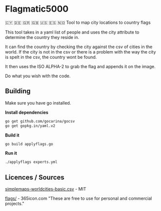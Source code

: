 # Flagmatic5000
🇨🇾 🇩🇪 🇬🇷 🇬🇧 🇺🇸 🇪🇸 🇳🇴 Tool to map city locations to country flags

This tool takes in a yaml list of people and uses the city attribute to determine the country they reside in.

It can find the country by checking the city against the csv of cities in the world. If the city is not in the csv or
there is a problem with the way the city is spelt in the csv, the country wont be found.

It then uses the ISO ALPHA-2 to grab the flag and appends it on the image.

Do what you wish with the code.

## Building

Make sure you have go installed.

**Install dependencies**
```sh
go get github.com/gocarina/gocsv
go get gopkg.in/yaml.v2
```
**Build it**

```sh
go build applyflags.go
```

**Run it**

```sh
./applyflags experts.yml
```


## Licences / Sources

[simplemaps-worldcities-basic.csv](http://simplemaps.com/data/world-cities) - MIT 

[flags/](http://365icon.com/icon-styles/ethnic/classic2/) - 365icon.com "These are free to use for personal and commercial projects."
